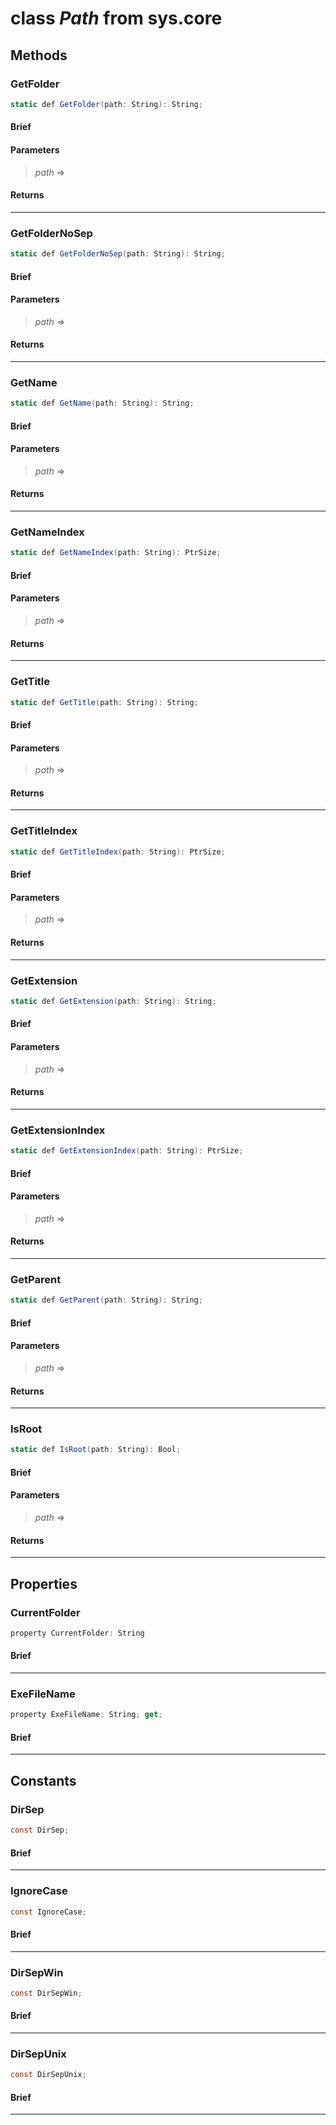 # class *Path* from sys.core


## Methods

### GetFolder

```C#
static def GetFolder(path: String): String;
```

#### Brief

#### Parameters
> *path* =>   
#### Returns
> 
***

### GetFolderNoSep

```C#
static def GetFolderNoSep(path: String): String;
```

#### Brief

#### Parameters
> *path* =>   
#### Returns
> 
***

### GetName

```C#
static def GetName(path: String): String;
```

#### Brief

#### Parameters
> *path* =>   
#### Returns
> 
***

### GetNameIndex

```C#
static def GetNameIndex(path: String): PtrSize;
```

#### Brief

#### Parameters
> *path* =>   
#### Returns
> 
***

### GetTitle

```C#
static def GetTitle(path: String): String;
```

#### Brief

#### Parameters
> *path* =>   
#### Returns
> 
***

### GetTitleIndex

```C#
static def GetTitleIndex(path: String): PtrSize;
```

#### Brief

#### Parameters
> *path* =>   
#### Returns
> 
***

### GetExtension

```C#
static def GetExtension(path: String): String;
```

#### Brief

#### Parameters
> *path* =>   
#### Returns
> 
***

### GetExtensionIndex

```C#
static def GetExtensionIndex(path: String): PtrSize;
```

#### Brief

#### Parameters
> *path* =>   
#### Returns
> 
***

### GetParent

```C#
static def GetParent(path: String): String;
```

#### Brief

#### Parameters
> *path* =>   
#### Returns
> 
***

### IsRoot

```C#
static def IsRoot(path: String): Bool;
```

#### Brief

#### Parameters
> *path* =>   
#### Returns
> 
***

## Properties

### CurrentFolder

```C#
property CurrentFolder: String
```

#### Brief

***

### ExeFileName

```C#
property ExeFileName: String; get;
```

#### Brief

***

## Constants

### DirSep

```C#
const DirSep;
```

#### Brief

***

### IgnoreCase

```C#
const IgnoreCase;
```

#### Brief

***

### DirSepWin

```C#
const DirSepWin;
```

#### Brief

***

### DirSepUnix

```C#
const DirSepUnix;
```

#### Brief

***

